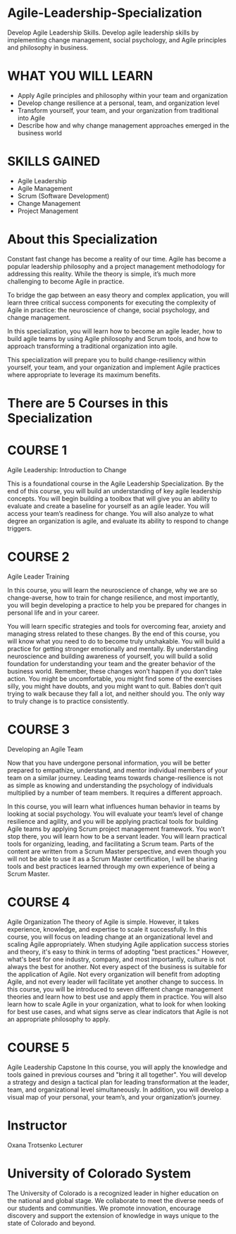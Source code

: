 # Agile-Leadership-Specialization
Develop Agile Leadership Skills. Develop agile leadership skills by implementing change management, social psychology, and Agile principles and philosophy in business.

# WHAT YOU WILL LEARN
- Apply Agile principles and philosophy within your team and organization
- Develop change resilience at a personal, team, and organization level
- Transform yourself, your team, and your organization from traditional into Agile
- Describe how and why change management approaches emerged in the business world

# SKILLS GAINED
* Agile Leadership
* Agile Management
* Scrum (Software Development)
* Change Management
* Project Management

# About this Specialization
Constant fast change has become a reality of our time. Agile has become a popular leadership philosophy and a project management methodology for addressing this reality. While the theory is simple, it’s much more challenging to become Agile in practice.

To bridge the gap between an easy theory and complex application, you will learn three critical success components for executing the complexity of Agile in practice: the neuroscience of change, social psychology, and change management.

In this specialization, you will learn how to become an agile leader, how to build agile teams by using Agile philosophy and Scrum tools, and how to approach transforming a traditional organization into agile.

This specialization will prepare you to build change-resiliency within yourself, your team, and your organization and implement Agile practices where appropriate to leverage its maximum benefits.

# **There are 5 Courses in this Specialization**


# COURSE 1
Agile Leadership: Introduction to Change

This is a foundational course in the Agile Leadership Specialization. By the end of this course, you will build an understanding of key agile leadership concepts. You will begin building a toolbox that will give you an ability to evaluate and create a baseline for yourself as an agile leader. You will access your team’s readiness for change. You will also analyze to what degree an organization is agile, and evaluate its ability to respond to change triggers.

# COURSE 2
Agile Leader Training

In this course, you will learn the neuroscience of change, why we are so change-averse, how to train for change resilience, and most importantly, you will begin developing a practice to help you be prepared for changes in personal life and in your career.

You will learn specific strategies and tools for overcoming fear, anxiety and managing stress related to these changes. By the end of this course, you will know what you need to do to become truly unshakable. You will build a practice for getting stronger emotionally and mentally. By understanding neuroscience and building awareness of yourself, you will build a solid foundation for understanding your team and the greater behavior of the business world. Remember, these changes won’t happen if you don’t take action. You might be uncomfortable, you might find some of the exercises silly, you might have doubts, and you might want to quit. Babies don’t quit trying to walk because they fall a lot, and neither should you. The only way to truly change is to practice consistently.


# COURSE 3
Developing an Agile Team

Now that you have undergone personal information, you will be better prepared to empathize, understand, and mentor individual members of your team on a similar journey. Leading teams towards change-resilience is not as simple as knowing and understanding the psychology of individuals multiplied by a number of team members. It requires a different approach.

In this course, you will learn what influences human behavior in teams by looking at social psychology. You will evaluate your team’s level of change resilience and agility, and you will be applying practical tools for building Agile teams by applying Scrum project management framework. You won’t stop there, you will learn how to be a servant leader. You will learn practical tools for organizing, leading, and facilitating a Scrum team. Parts of the content are written from a Scrum Master perspective, and even though you will not be able to use it as a Scrum Master certification, I will be sharing tools and best practices learned through my own experience of being a Scrum Master.


# COURSE 4
Agile Organization
The theory of Agile is simple. However, it takes experience, knowledge, and expertise to scale it successfully. In this course, you will focus on leading change at an organizational level and scaling Agile appropriately. When studying Agile application success stories and theory, it's easy to think in terms of adopting "best practices." However, what's best for one industry, company, and most importantly, culture is not always the best for another. Not every aspect of the business is suitable for the application of Agile. Not every organization will benefit from adopting Agile, and not every leader will facilitate yet another change to success. In this course, you will be introduced to seven different change management theories and learn how to best use and apply them in practice. You will also learn how to scale Agile in your organization, what to look for when looking for best use cases, and what signs serve as clear indicators that Agile is not an appropriate philosophy to apply.

# COURSE 5
Agile Leadership Capstone
In this course, you will apply the knowledge and tools gained in previous courses and "bring it all together". You will develop a strategy and design a tactical plan for leading transformation at the leader, team, and organizational level simultaneously. In addition, you will develop a visual map of your personal, your team’s, and your organization’s journey.

# Instructor
Oxana Trotsenko
Lecturer

# University of Colorado System
The University of Colorado is a recognized leader in higher education on the national and global stage. We collaborate to meet the diverse needs of our students and communities. We promote innovation, encourage discovery and support the extension of knowledge in ways unique to the state of Colorado and beyond.
